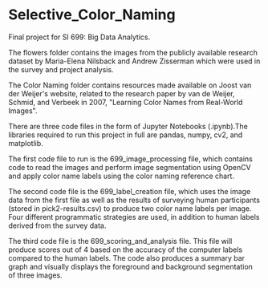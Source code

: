 # Selective_Color_Naming
Final project for SI 699: Big Data Analytics. 


The flowers folder contains the images from the publicly available research dataset by Maria-Elena Nilsback and Andrew Zisserman which were used in the survey and project analysis. 

The Color Naming folder contains resources made available on Joost van der Weijer's website, related to the research paper by van de Weijer, Schmid, and Verbeek in 2007, "Learning Color Names from Real-World Images". 

There are three code files in the form of Jupyter Notebooks (.ipynb).The libraries required to run this project in full are pandas, numpy, cv2, and matplotlib. 

The first code file to run is the 699_image_processing file, which contains code to read the images and perform image segmentation using OpenCV and apply color name labels using the color naming reference chart. 

The second code file is the 699_label_creation file, which uses the image data from the first file as well as the results of surveying human participants (stored in pick2-results.csv) to produce two color name labels per image. Four different programmatic strategies are used, in addition to human labels derived from the survey data. 

The third code file is the 699_scoring_and_analysis file. This file will produce scores out of 4 based on the accuracy of the computer labels compared to the human labels. The code also produces a summary bar graph and visually displays the foreground and background segmentation of three images. 
